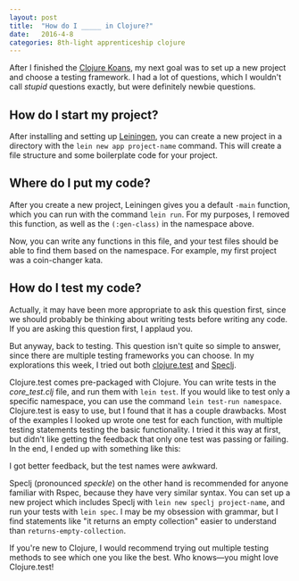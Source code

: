 ```yaml
---
layout: post
title:  "How do I _____ in Clojure?"
date:   2016-4-8
categories: 8th-light apprenticeship clojure
---
```


After I finished the [Clojure Koans](http://clojurekoans.com/), my next goal was to set up a new project and choose a testing framework. I had a lot of questions, which I wouldn't call *stupid* questions exactly, but were definitely newbie questions.

## How do I start my project?

After installing and setting up [Leiningen](https://github.com/technomancy/leiningen), you can create a new project in a directory with the `lein new app project-name` command. This will create a file structure and some boilerplate code for your project.

## Where do I put my code?

After you create a new project, Leiningen gives you a default `-main` function, which you can run with the command `lein run`. For my purposes, I removed this function, as well as the `(:gen-class)` in the namespace above.

Now, you can write any functions in this file, and your test files should be able to find them based on the namespace. For example, my first project was a coin-changer kata.

<script src="https://gist.github.com/beccanelson/d3b57d26f2ea40a5f045631e1b5385df.js"></script>

## How do I test my code?

Actually, it may have been more appropriate to ask this question first, since we should probably be thinking about writing tests before writing any code. If you are asking this question first, I applaud you.

But anyway, back to testing. This question isn't quite so simple to answer, since there are multiple testing frameworks you can choose. In my explorations this week, I tried out both [clojure.test](https://clojure.github.io/clojure/clojure.test-api.html) and [Speclj](https://github.com/slagyr/speclj).

Clojure.test comes pre-packaged with Clojure. You can write tests in the *core_test.clj* file, and run them with `lein test`. If you would like to test only a specific namespace, you can use the command `lein test-run namespace`. Clojure.test is easy to use, but I found that it has a couple drawbacks. Most of the examples I looked up wrote one test for each function, with multiple testing statements testing the basic functionality. I tried it this way at first, but didn't like getting the feedback that only one test was passing or failing. In the end, I ended up with something like this:

<script src="https://gist.github.com/beccanelson/46c914d20887eba9d250a020c8a7860f.js"></script>

I got better feedback, but the test names were awkward.

Speclj (pronounced *speckle*) on the other hand is recommended for anyone familiar with Rspec, because they have very similar syntax. You can set up a new project which includes Speclj with `lein new speclj project-name`, and run your tests with `lein spec`. I may be my obsession with grammar, but I find statements like "it returns an empty collection" easier to understand than `returns-empty-collection`.

<script src="https://gist.github.com/beccanelson/9b3e61742ad150bedd685c6b2abf6358.js"></script>

If you're new to Clojure, I would recommend trying out multiple testing methods to see which one you like the best. Who knows—you might love Clojure.test!
